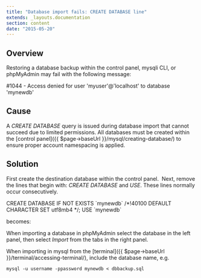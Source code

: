 ```yaml
---
title: "Database import fails: CREATE DATABASE line"
extends: _layouts.documentation
section: content
date: "2015-05-20"
---
```


## Overview

Restoring a database backup within the control panel, mysqli CLI, or phpMyAdmin may fail with the following message:

#1044 - Access denied for user 'myuser'@'localhost' to database 'mynewdb'

## Cause

A _CREATE DATABASE_ query is issued during database import that cannot succeed due to limited permissions. All databases must be created within the [control panel]({{ $page->baseUrl }}/mysql/creating-database/) to ensure proper account namespacing is applied.

## Solution

First create the destination database within the control panel.  Next, remove the lines that begin with: _CREATE DATABASE_ and _USE_. These lines normally occur consecutively.

CREATE DATABASE IF NOT EXISTS \`mynewdb\` /\*!40100 DEFAULT CHARACTER SET utf8mb4 \*/; USE \`mynewdb\`

becomes:

_<empty>_

When importing a database in phpMyAdmin select the database in the left panel, then select _Import_ from the tabs in the right panel.

When importing in mysql from the [terminal]({{ $page->baseUrl }}/terminal/accessing-terminal/), include the database name, e.g.

```
mysql -u username -ppassword mynewdb < dbbackup.sql
```
